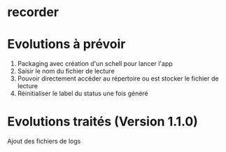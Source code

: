 # recorder

# Evolutions à prévoir

1) Packaging avec création d'un schell pour lancer l'app
2) Saisir le nom du fichier de lecture 
3) Pouvoir directement accéder au répertoire ou est stocker le fichier de lecture
4) Réinitialiser le label du status une fois généré

# Evolutions traités (Version 1.1.0)
Ajout des fichiers de logs 
